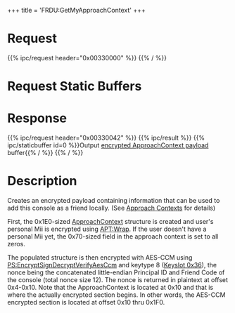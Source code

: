 +++
title = 'FRDU:GetMyApproachContext'
+++

# Request

{{% ipc/request header="0x00330000" %}}
{{% / %}}

# Request Static Buffers

# Response

{{% ipc/request header="0x00330042" %}}
{{% ipc/result %}}
{{% ipc/staticbuffer id=0 %}}Output [encrypted ApproachContext payload](Friend_Services#encrypted_approachcontext_payload "wikilink") buffer{{% / %}}
{{% / %}}

# Description

Creates an encrypted payload containing information that can be used to add this console as a friend locally. (See [Approach Contexts](Friend_Services#approach_contexts "wikilink") for details)

First, the 0x1E0-sized [ApproachContext](Friend_Services#approachcontext "wikilink") structure is created and user's personal Mii is encrypted using <APT:Wrap>. If the user doesn't have a personal Mii yet, the 0x70-sized field in the approach context is set to all zeros.

The populated structure is then encrypted with AES-CCM using [PS:EncryptSignDecryptVerifyAesCcm](PS:EncryptSignDecryptVerifyAesCcm "wikilink") and keytype 8 ([Keyslot 0x36](AES_Registers#keyslots "wikilink")), the nonce being the concatenated little-endian Principal ID and Friend Code of the console (total nonce size 12). The nonce is returned in plaintext at offset 0x4-0x10. Note that the ApproachContext is located at 0x10 and that is where the actually encrypted section begins. In other words, the AES-CCM encrypted section is located at offset 0x10 thru 0x1F0.
